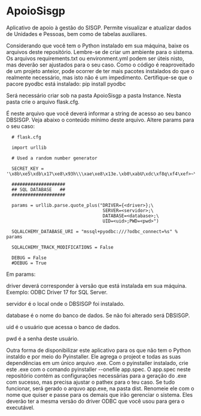 # ApoioSisgp
Aplicativo de apoio à gestão do SISGP. Permite visualizar e atualizar dados de Unidades e Pessoas, bem como de tabelas auxiliares.

Considerando que você tem o Python instalado em sua máquina, baixe os arquivos deste repositório. 
Lembre-se de criar um ambiente para o sistema. Os arquivos requirements.txt ou environment.yml podem ser úteis nisto, mas deverão ser ajustados para o seu caso.
Como o código é reaproveitado de um projeto anteior, pode ocorrer de ter mais pacotes instalados do que o realmente necessário, mas isto não é um impedimento.
Certifique-se que o pacore pyodbc está instalado: pip install pyodbc

Será necessário criar sob na pasta ApoioSisgp a pasta Instance. Nesta pasta crie o arquivo flask.cfg.

É neste arquivo que você deverá informar a string de acesso ao seu banco DBSISGP. Veja abaixo o conteúdo mínimo deste arquivo. Altere params para o seu caso:

      # flask.cfg

      import urllib

      # Used a random number generator

      SECRET_KEY = '\x8b\xe5\xdb\x17\xe8\x93h\\\xae\xe8\x13e.\xb0\xabU\xdc\xf8q\xf4\xef>~\xce'

      ####################
      ## SQL DATABASE   ##
      ####################

      params = urllib.parse.quote_plus("DRIVER={<driver>};\
                                        SERVER=<servidor>;\
                                        DATABASE=<database>;\
                                        UID=<uid>;PWD=<pwd>")

      SQLALCHEMY_DATABASE_URI = "mssql+pyodbc:///?odbc_connect=%s" % params

      SQLALCHEMY_TRACK_MODIFICATIONS = False

      DEBUG = False
      #DEBUG = True

Em params:

driver  deverá corresponder à versão que está instalada em sua máquina. Exemplo: ODBC Driver 17 for SQL Server.

servidor é o local onde o DBSISGP foi instalado.

database é o nome do banco de dados. Se não foi alterado será DBSISGP.

uid é o usuário que acessa o banco de dados.

pwd é a senha deste usuário.
  
Outra forma de disponibilizar este aplicativo para os que não tem o Python instaldo e por meio do Pyinstaller. Ele agrega o projeot e todas as suas dependências
em um único arquivo .exe. Com o pyinstaller instalado, crie este .exe com o comando pyinstaller --onefile app.spec.
O app.spec neste repositório contém as configurações necessárias para a geração do .exe com sucesso, mas precisa ajustar o pathex para o teu caso.
Se tudo funcionar, será gerado o arquvo app.exe, na pasta dist. Renomeie ele com o nome que quiser e passe para os demais que irão gerenciar o sistema. 
Eles deverão ter a mesma versão do driver ODBC que você usou para gera o executável.
